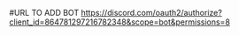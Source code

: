 #URL TO ADD BOT
https://discord.com/oauth2/authorize?client_id=864781297216782348&scope=bot&permissions=8
